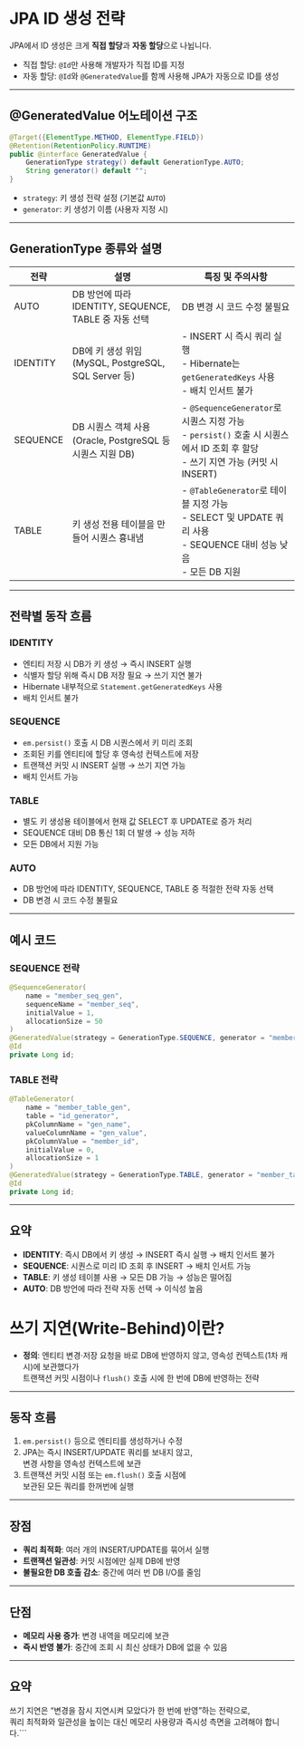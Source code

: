 # JPA ID 생성 전략

JPA에서 ID 생성은 크게 **직접 할당**과 **자동 할당**으로 나뉩니다.

- 직접 할당: `@Id`만 사용해 개발자가 직접 ID를 지정
- 자동 할당: `@Id`와 `@GeneratedValue`를 함께 사용해 JPA가 자동으로 ID를 생성

---

## @GeneratedValue 어노테이션 구조

```java
@Target({ElementType.METHOD, ElementType.FIELD})
@Retention(RetentionPolicy.RUNTIME)
public @interface GeneratedValue {
    GenerationType strategy() default GenerationType.AUTO;
    String generator() default "";
}
```

- `strategy`: 키 생성 전략 설정 (기본값 `AUTO`)
- `generator`: 키 생성기 이름 (사용자 지정 시)

---

## GenerationType 종류와 설명

| 전략     | 설명                                                       | 특징 및 주의사항                                                                                                                   |
| -------- | ---------------------------------------------------------- | ---------------------------------------------------------------------------------------------------------------------------------- |
| AUTO     | DB 방언에 따라 IDENTITY, SEQUENCE, TABLE 중 자동 선택      | DB 변경 시 코드 수정 불필요                                                                                                        |
| IDENTITY | DB에 키 생성 위임 (MySQL, PostgreSQL, SQL Server 등)       | - INSERT 시 즉시 쿼리 실행<br>- Hibernate는 `getGeneratedKeys` 사용<br>- 배치 인서트 불가                                          |
| SEQUENCE | DB 시퀀스 객체 사용 (Oracle, PostgreSQL 등 시퀀스 지원 DB) | - `@SequenceGenerator`로 시퀀스 지정 가능<br>- `persist()` 호출 시 시퀀스에서 ID 조회 후 할당<br>- 쓰기 지연 가능 (커밋 시 INSERT) |
| TABLE    | 키 생성 전용 테이블을 만들어 시퀀스 흉내냄                 | - `@TableGenerator`로 테이블 지정 가능<br>- SELECT 및 UPDATE 쿼리 사용<br>- SEQUENCE 대비 성능 낮음<br>- 모든 DB 지원              |

---

## 전략별 동작 흐름

### IDENTITY

- 엔티티 저장 시 DB가 키 생성 → 즉시 INSERT 실행
- 식별자 할당 위해 즉시 DB 저장 필요 → 쓰기 지연 불가
- Hibernate 내부적으로 `Statement.getGeneratedKeys` 사용
- 배치 인서트 불가

### SEQUENCE

- `em.persist()` 호출 시 DB 시퀀스에서 키 미리 조회
- 조회된 키를 엔티티에 할당 후 영속성 컨텍스트에 저장
- 트랜잭션 커밋 시 INSERT 실행 → 쓰기 지연 가능
- 배치 인서트 가능

### TABLE

- 별도 키 생성용 테이블에서 현재 값 SELECT 후 UPDATE로 증가 처리
- SEQUENCE 대비 DB 통신 1회 더 발생 → 성능 저하
- 모든 DB에서 지원 가능

### AUTO

- DB 방언에 따라 IDENTITY, SEQUENCE, TABLE 중 적절한 전략 자동 선택
- DB 변경 시 코드 수정 불필요

---

## 예시 코드

### SEQUENCE 전략

```java
@SequenceGenerator(
    name = "member_seq_gen",
    sequenceName = "member_seq",
    initialValue = 1,
    allocationSize = 50
)
@GeneratedValue(strategy = GenerationType.SEQUENCE, generator = "member_seq_gen")
@Id
private Long id;
```

### TABLE 전략

```java
@TableGenerator(
    name = "member_table_gen",
    table = "id_generator",
    pkColumnName = "gen_name",
    valueColumnName = "gen_value",
    pkColumnValue = "member_id",
    initialValue = 0,
    allocationSize = 1
)
@GeneratedValue(strategy = GenerationType.TABLE, generator = "member_table_gen")
@Id
private Long id;
```

---

## 요약

- **IDENTITY**: 즉시 DB에서 키 생성 → INSERT 즉시 실행 → 배치 인서트 불가
- **SEQUENCE**: 시퀀스로 미리 ID 조회 후 INSERT → 배치 인서트 가능
- **TABLE**: 키 생성 테이블 사용 → 모든 DB 가능 → 성능은 떨어짐
- **AUTO**: DB 방언에 따라 전략 자동 선택 → 이식성 높음

# 쓰기 지연(Write-Behind)이란?

- **정의**: 엔티티 변경·저장 요청을 바로 DB에 반영하지 않고, 영속성 컨텍스트(1차 캐시)에 보관했다가  
  트랜잭션 커밋 시점이나 `flush()` 호출 시에 한 번에 DB에 반영하는 전략

---

## 동작 흐름

1. `em.persist()` 등으로 엔티티를 생성하거나 수정
2. JPA는 즉시 INSERT/UPDATE 쿼리를 보내지 않고,  
   변경 사항을 영속성 컨텍스트에 보관
3. 트랜잭션 커밋 시점 또는 `em.flush()` 호출 시점에  
   보관된 모든 쿼리를 한꺼번에 실행

---

## 장점

- **쿼리 최적화**: 여러 개의 INSERT/UPDATE를 묶어서 실행
- **트랜잭션 일관성**: 커밋 시점에만 실제 DB에 반영
- **불필요한 DB 호출 감소**: 중간에 여러 번 DB I/O를 줄임

---

## 단점

- **메모리 사용 증가**: 변경 내역을 메모리에 보관
- **즉시 반영 불가**: 중간에 조회 시 최신 상태가 DB에 없을 수 있음

---

## 요약

쓰기 지연은 “변경을 잠시 지연시켜 모았다가 한 번에 반영”하는 전략으로,  
쿼리 최적화와 일관성을 높이는 대신 메모리 사용량과 즉시성 측면을 고려해야 합니다.```
